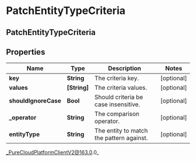 # PatchEntityTypeCriteria

## PatchEntityTypeCriteria

## Properties

|Name | Type | Description | Notes|
|------------ | ------------- | ------------- | -------------|
| **key** | **String** | The criteria key. | [optional] |
| **values** | **[String]** | The criteria values. | [optional] |
| **shouldIgnoreCase** | **Bool** | Should criteria be case insensitive. | [optional] |
| **_operator** | **String** | The comparison operator. | [optional] |
| **entityType** | **String** | The entity to match the pattern against. | [optional] |



_PureCloudPlatformClientV2@163.0.0_
